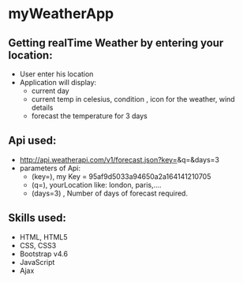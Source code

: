 # myWeatherApp
## Getting realTime Weather by entering your location:
  * User enter his location
  * Application will display:
    * current day
    * current temp in celesius, condition , icon for the weather, wind details
    * forecast the temperature for 3 days 

## Api used:
* http://api.weatherapi.com/v1/forecast.json?key=<yourKey>&q=<yourLocation>&days=3
* parameters of Api:
  * (key=<yourKey>), my Key = 95af9d5033a94650a2a164141210705
  * (q=<yourLocation>), yourLocation like: london, paris,....
  * (days=3) , Number of days of forecast required.


## Skills used:
 * HTML, HTML5
 * CSS, CSS3
 * Bootstrap v4.6
 * JavaScript
 * Ajax 
